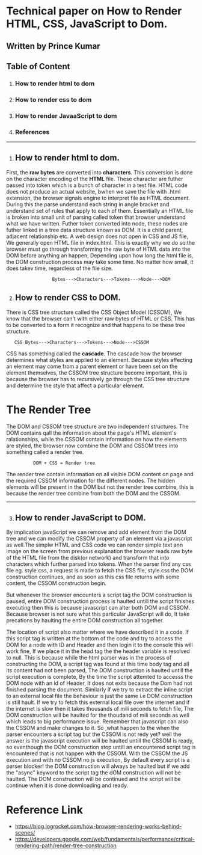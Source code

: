 # **Technical paper on How to Render HTML, CSS, JavaScript to Dom**.

## **Written by Prince Kumar**

## **Table of Content**
 1. ### **How to render html to dom**
 1. ### **How to render css to dom**
 1. ### **How to render JavaaScript to dom** 
 1. ### **References**
---
1. ## **How to render html to dom.**

First, the **raw bytes** are converted into **characters**. This conversion is done on the character encoding of the **HTML** file. These character are futher passed into token which is a bunch of character in a test file. HTML code does not produce an actual website, bwhen we save the file with .html extension, the browser signals engine to interpret file as HTML document.
During this the parse understand each string in angle bracket and understand set of rules that apply to each of them. Essentially an HTML file is broken into small unit of parsing called token that browser understand what we have written. Futher token converted into node, these nodes are futher linked in a tree data structure known as DOM. It is a child parent, adjacent relationship etc. A web design does not open in CSS and JS file, We generally open HTML file in index.html. This is exactly why we do so:the browser must go through transforming the raw byte of HTML data into the DOM before anything an happen, Depending upon how long the html file is, the DOM  construction process may take some time. No matter how small, it does takev time, regardless of the file size.


                     Bytes--->Characters--->Tokens--->Node--->DOM

2. ## **How to render CSS to DOM.**

There is CSS tree structure called the CSS Object Model (CSSOM), We know that the browser can't with either raw bytes of HTML or CSS. This has to be converted to a form it recognize and that happens to be these tree structure.


       CSS Bytes--->Characters--->Tokens--->Node--->CSSOM

CSS has something called the **cascade**. The cascade how the browser determines what styles are applied to an element. Because styles affecting an element may come from a parent element or have been set on the element themselves, the CSSOM tree structure become important, this is because the browser has to recursively go through the CSS tree structure and determine the style that affect a particular element.

# **The Render Tree**
The DOM and CSSOM tree structure are two independent structures. The DOM contains qall the information about the page's HTML element's ralationships, while the CSSOM contain information on how the elements are styled, the browser now combine the DOM and CSSOM trees into something called a render tree.
              
              DOM + CSS = Render tree
The render tree contain information on all visible DOM content on page and the required CSSOM information for the different nodes. The hidden elements will be present in the DOM but not the render  tree combine, this is because the render tree combine from both the DOM and the CSSOM.

---
3. ## **How to render JavaScript to DOM.**

By implication javaScript we can remove and add element from the DOM tree and we can modify the CSSOM property of an element via a javascript as well.The simplw HTML and CSS code we can render simple text ann image on the screen from previous explanation the browser reads raw byte of the HTML file from the disk(or network) and transform that into characters which further parsed into tokens. When the parser find any css file  eg. style.css, a request is made to fetch the CSS file, style.css the DOM construction continues, and as soon as this css file returns with some content, the CSSOM construction begin.

But whenever the browser encounters a script tag the DOM construction is paused, entire DOM construction process is haulted untill the script finishes executing then this is because javascript can alter both DOM and CSSOM. Because browser is not sure what this particular JavaScript will do, It take precations by haulting the entire DOM construction all together.

The location of script also matter where we have described it in a code. If this script tag is written at the bottom of the code and try to access the DOM for a node with ID and Header and then login it to the console this will work fine, If we place it in the head tag the the header variable is resolved to null. This is because while the html parser was in the process of constructing the DOM, a script tag was found at this time body tag and all its content had not been parsed, The DOM construction is haulted untill the script execution is complete, By the time the script attemted to accesss the DOM node with an id of Header, It does not exits because the Dom had not finished parsing the document.
Similarly if we try to extract the inline script to an external local file the behaviour is just the same i.e DOM construction is still hault. If we try to fetch this external local file over the internet and if the internet is slow then it takes thousands of mili seconds to fetch file, The DOM construction will be haulted for the thoudand of mili seconds as well which leads to big performance issue.
Remember that javascript can also the CSSOM and make changes to it. So ,what happen to the when the parser encounters a script tag but the CSSOM is not redy yet? well  the answer is the javascript execution will be haulted untill the CSSOM is ready, so eventhough the DOM construction stop untill an encountered script tag is encountered that is not happen with the CSSOM. With the CSSOM the JS execution and with no CSSOM no js execution, By default every script is a parser blocker! the DOM construction will always be haulted but if we add the "async" keyword to the script tag the dOM construction will not be haulted. The DOM construction will be continued and the script will be continue when it is done downloading and ready.  

#  **Reference Link**

- https://blog.logrocket.com/how-browser-rendering-works-behind-scenes/
- https://developers.google.com/web/fundamentals/performance/critical-rendering-path/render-tree-construction